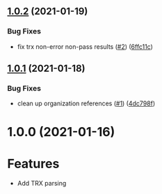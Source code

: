 ## [1.0.2](https://github.com/HylandSoftware/unit-test-reporter/compare/v1.0.1...v1.0.2) (2021-01-19)


### Bug Fixes

* fix trx non-error non-pass results ([#2](https://github.com/HylandSoftware/unit-test-reporter/issues/2)) ([6ffc11c](https://github.com/HylandSoftware/unit-test-reporter/commit/6ffc11c2a5a627a5561e0688b8cb1146dc8d87e1))

## [1.0.1](https://github.com/HylandSoftware/unit-test-reporter/compare/v1.0.0...v1.0.1) (2021-01-18)


### Bug Fixes

* clean up organization references ([#1](https://github.com/HylandSoftware/unit-test-reporter/issues/1)) ([4dc798f](https://github.com/HylandSoftware/unit-test-reporter/commit/4dc798f0703929ec804cbc7943b760e5b5677578))

# 1.0.0 (2021-01-16)

# Features

* Add TRX parsing
